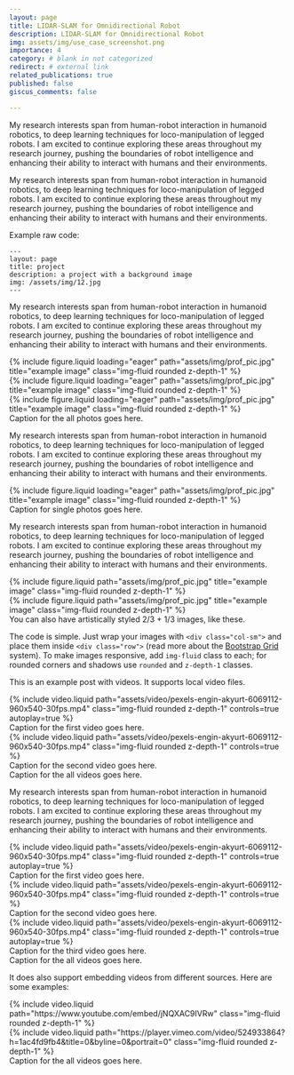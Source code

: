 ```yaml
---
layout: page
title: LIDAR-SLAM for Omnidirectional Robot
description: LIDAR-SLAM for Omnidirectional Robot
img: assets/img/use_case_screenshot.png
importance: 4
category: # blank in not categorized
redirect: # external link
related_publications: true
published: false
giscus_comments: false

---
```


My research interests span from human-robot interaction in humanoid robotics, to deep learning techniques for loco-manipulation of legged robots. I am excited to continue exploring these areas throughout my research journey, pushing the boundaries of robot intelligence and enhancing their ability to interact with humans and their environments.

My research interests span from human-robot interaction in humanoid robotics, to deep learning techniques for loco-manipulation of legged robots. I am excited to continue exploring these areas throughout my research journey, pushing the boundaries of robot intelligence and enhancing their ability to interact with humans and their environments.

Example raw code:
    
    ---
    layout: page
    title: project
    description: a project with a background image
    img: /assets/img/12.jpg
    ---

My research interests span from human-robot interaction in humanoid robotics, to deep learning techniques for loco-manipulation of legged robots. I am excited to continue exploring these areas throughout my research journey, pushing the boundaries of robot intelligence and enhancing their ability to interact with humans and their environments.

<div class="row">
    <div class="col-sm mt-3 mt-md-0">
        {% include figure.liquid loading="eager" path="assets/img/prof_pic.jpg" title="example image" class="img-fluid rounded z-depth-1" %}
    </div>
    <div class="col-sm mt-3 mt-md-0">
        {% include figure.liquid loading="eager" path="assets/img/prof_pic.jpg" title="example image" class="img-fluid rounded z-depth-1" %}
    </div>
    <div class="col-sm mt-3 mt-md-0">
        {% include figure.liquid loading="eager" path="assets/img/prof_pic.jpg" title="example image" class="img-fluid rounded z-depth-1" %}
    </div>
</div>
<div class="caption">
    Caption for the all photos goes here.
</div>

My research interests span from human-robot interaction in humanoid robotics, to deep learning techniques for loco-manipulation of legged robots. I am excited to continue exploring these areas throughout my research journey, pushing the boundaries of robot intelligence and enhancing their ability to interact with humans and their environments.

<div class="row">
    <div class="col-sm mt-3 mt-md-0">
        {% include figure.liquid loading="eager" path="assets/img/prof_pic.jpg" title="example image" class="img-fluid rounded z-depth-1" %}
    </div>
</div>
<div class="caption">
    Caption for single photos goes here.
</div>

My research interests span from human-robot interaction in humanoid robotics, to deep learning techniques for loco-manipulation of legged robots. I am excited to continue exploring these areas throughout my research journey, pushing the boundaries of robot intelligence and enhancing their ability to interact with humans and their environments.

<div class="row justify-content-sm-center">
    <div class="col-sm-8 mt-3 mt-md-0">
        {% include figure.liquid path="assets/img/prof_pic.jpg" title="example image" class="img-fluid rounded z-depth-1" %}
    </div>
    <div class="col-sm-4 mt-3 mt-md-0">
        {% include figure.liquid path="assets/img/prof_pic.jpg" title="example image" class="img-fluid rounded z-depth-1" %}
    </div>
</div>
<div class="caption">
    You can also have artistically styled 2/3 + 1/3 images, like these.
</div>

The code is simple.
Just wrap your images with `<div class="col-sm">` and place them inside `<div class="row">` (read more about the <a href="https://getbootstrap.com/docs/4.4/layout/grid/">Bootstrap Grid</a> system).
To make images responsive, add `img-fluid` class to each; for rounded corners and shadows use `rounded` and `z-depth-1` classes.

This is an example post with videos. It supports local video files.

<div class="row mt-3">
    <div class="col-sm mt-3 mt-md-0">
        {% include video.liquid path="assets/video/pexels-engin-akyurt-6069112-960x540-30fps.mp4" class="img-fluid rounded z-depth-1" controls=true autoplay=true %}
        <div class="caption">
            Caption for the first video goes here.
        </div>
    </div>
    <div class="col-sm mt-3 mt-md-0">
        {% include video.liquid path="assets/video/pexels-engin-akyurt-6069112-960x540-30fps.mp4" class="img-fluid rounded z-depth-1" controls=true %}
        <div class="caption">
            Caption for the second video goes here.
        </div>
    </div>
</div>
<div class="caption">
    Caption for the all videos goes here.
</div>

My research interests span from human-robot interaction in humanoid robotics, to deep learning techniques for loco-manipulation of legged robots. I am excited to continue exploring these areas throughout my research journey, pushing the boundaries of robot intelligence and enhancing their ability to interact with humans and their environments.

<div class="row mt-3">
    <div class="col-sm mt-3 mt-md-0">
        {% include video.liquid path="assets/video/pexels-engin-akyurt-6069112-960x540-30fps.mp4" class="img-fluid rounded z-depth-1" controls=true autoplay=true %}
        <div class="caption">
            Caption for the first video goes here.
        </div>
    </div>
    <div class="col-sm mt-3 mt-md-0">
        {% include video.liquid path="assets/video/pexels-engin-akyurt-6069112-960x540-30fps.mp4" class="img-fluid rounded z-depth-1" controls=true %}
        <div class="caption">
            Caption for the second video goes here.
        </div>
    </div>
    <div class="col-sm mt-3 mt-md-0">
        {% include video.liquid path="assets/video/pexels-engin-akyurt-6069112-960x540-30fps.mp4" class="img-fluid rounded z-depth-1" controls=true autoplay=true %}
        <div class="caption">
            Caption for the third video goes here.
        </div>
    </div>
</div>
<div class="caption">
    Caption for the all videos goes here.
</div>

It does also support embedding videos from different sources. Here are some examples:

<div class="row mt-3">
    <div class="col-sm mt-3 mt-md-0">
        {% include video.liquid path="https://www.youtube.com/embed/jNQXAC9IVRw" class="img-fluid rounded z-depth-1" %}
    </div>
    <div class="col-sm mt-3 mt-md-0">
        {% include video.liquid path="https://player.vimeo.com/video/524933864?h=1ac4fd9fb4&title=0&byline=0&portrait=0" class="img-fluid rounded z-depth-1" %}
    </div>
</div>
<div class="caption">
    Caption for the all videos goes here.
</div>

